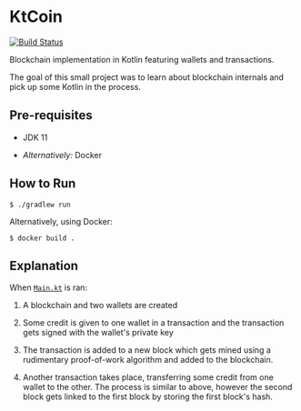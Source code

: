 # KtCoin

[![Build Status](https://img.shields.io/travis/dominikrys/ktcoin/master?style=flat-square)](https://travis-ci.com/dominikrys/ktcoin)

Blockchain implementation in Kotlin featuring wallets and transactions.

The goal of this small project was to learn about blockchain internals and pick up some Kotlin in the process.

## Pre-requisites

- JDK 11

- *Alternatively:* Docker

## How to Run

```shell
$ ./gradlew run
```

Alternatively, using Docker:

```shell
$ docker build .
```

## Explanation

When [`Main.kt`](./src/main/kotlin/Main.kt) is ran:

1. A blockchain and two wallets are created

2. Some credit is given to one wallet in a transaction and the transaction gets signed with the wallet's private key

3. The transaction is added to a new block which gets mined using a rudimentary proof-of-work algorithm and added to the blockchain.

4. Another transaction takes place, transferring some credit from one wallet to the other. The process is similar to above, however the second block gets linked to the first block by storing the first block's hash.
